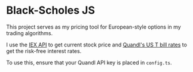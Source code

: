 # Black-Scholes JS

This project serves as my pricing tool for European-style options in my trading algorithms.

I use the [IEX API](https://www.iextrading.com/developer/docs/) to get current stock price and [Quandl's US T bill rates](https://www.quandl.com/api/v3/datasets/USTREASURY/BILLRATES) to get the risk-free interest rates.

To use this, ensure that your Quandl API key is placed in `config.ts`.